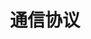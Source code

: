 ---
type: docs
title: "通信协议"
linkTitle: "通信协议"
weight: 40
description: ""
feature:
  title: 多种通信协议
  description: >
    根据技术栈与业务需求选择合适的通信协议，如 gRPC/Triple (HTTP/2)、TCP 二进制、HTTP+JSON 等，切换协议只需要修改一行配置，同时支持单个端口上的多协议发布
---